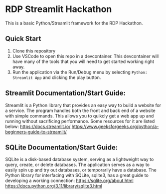 # RDP Streamlit Hackathon
This is a basic Python/Streamlit framework for the RDP Hackathon.

## Quick Start
1. Clone this repository
1. Use VSCode to open this repo in a devcontainer.  This devcontainer will have many of the tools that you will need to get started working right away.
1. Run the application via the Run/Debug menu by selecting `Python: Streamlit App` and clicking the play button.


## Streamlit Documentation/Start Guide:
Streamlit is a Python library that provides an easy way to build a website for a service. The program handles both the front and back end of a website
with simple commands. This allows you to quikcly get a web app up and running without sacrificing performance. Some resources for it are listed below:
https://docs.streamlit.io/
https://www.geeksforgeeks.org/python/a-beginners-guide-to-streamlit/

## SQLite Documentation/Start Guide:
SQLite is a disk-based database system, serving as a lightweight way to query, create, or delete databases. The application serves as a way to easily
spin up and try out databases, or temporarily have a database. The Python library for interfacing with SQLite, sqlite3, has a great
guide to developing a working connection:
https://sqlite.org/about.html
https://docs.python.org/3.11/library/sqlite3.html

